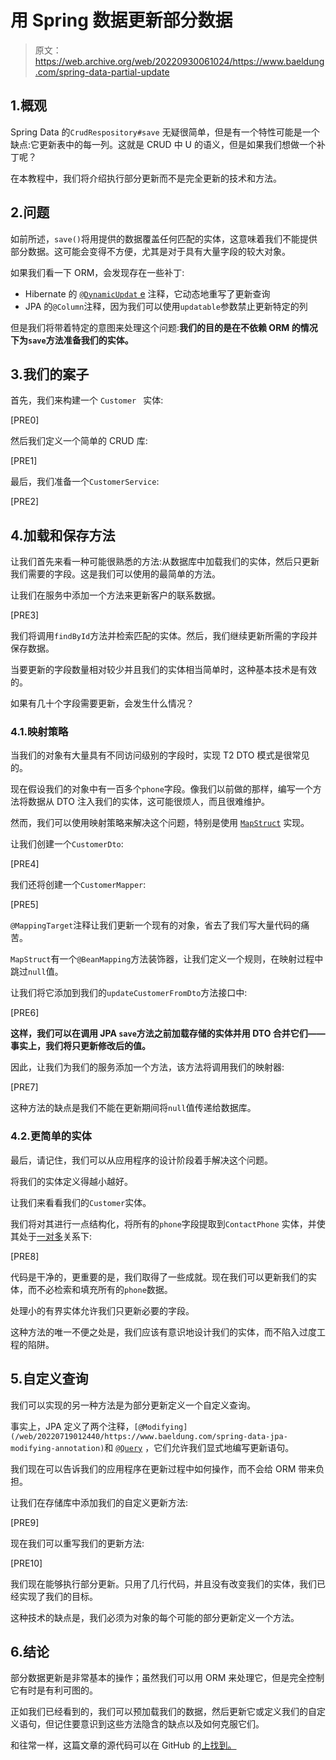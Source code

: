 # 用 Spring 数据更新部分数据

> 原文：<https://web.archive.org/web/20220930061024/https://www.baeldung.com/spring-data-partial-update>

## 1.概观

Spring Data 的`CrudRespository#save` 无疑很简单，但是有一个特性可能是一个缺点:它更新表中的每一列。这就是 CRUD 中 U 的语义，但是如果我们想做一个补丁呢？

在本教程中，我们将介绍执行部分更新而不是完全更新的技术和方法。

## 2.问题

如前所述，`save()`将用提供的数据覆盖任何匹配的实体，这意味着我们不能提供部分数据。这可能会变得不方便，尤其是对于具有大量字段的较大对象。

如果我们看一下 ORM，会发现存在一些补丁:

*   Hibernate 的 [`@DynamicUpdat` e](/web/20220719012440/https://www.baeldung.com/spring-data-jpa-dynamicupdate) 注释，它动态地重写了更新查询
*   JPA 的`@Column`注释，因为我们可以使用`updatable`参数禁止更新特定的列

但是我们将带着特定的意图来处理这个问题:**我们的目的是在不依赖 ORM 的情况下为`save`方法准备我们的实体。**

## 3.我们的案子

首先，我们来构建一个 `Customer ` 实体:

[PRE0]

然后我们定义一个简单的 CRUD 库:

[PRE1]

最后，我们准备一个`CustomerService`:

[PRE2]

## 4.加载和保存方法

让我们首先来看一种可能很熟悉的方法:从数据库中加载我们的实体，然后只更新我们需要的字段。这是我们可以使用的最简单的方法。

让我们在服务中添加一个方法来更新客户的联系数据。

[PRE3]

我们将调用`findById`方法并检索匹配的实体。然后，我们继续更新所需的字段并保存数据。

当要更新的字段数量相对较少并且我们的实体相当简单时，这种基本技术是有效的。

如果有几十个字段需要更新，会发生什么情况？

### 4.1.映射策略

当我们的对象有大量具有不同访问级别的字段时，实现 T2 DTO 模式是很常见的。

现在假设我们的对象中有一百多个`phone`字段。像我们以前做的那样，编写一个方法将数据从 DTO 注入我们的实体，这可能很烦人，而且很难维护。

然而，我们可以使用映射策略来解决这个问题，特别是使用 [`MapStruct`](/web/20220719012440/https://www.baeldung.com/mapstruct) 实现。

让我们创建一个`CustomerDto`:

[PRE4]

我们还将创建一个`CustomerMapper`:

[PRE5]

`@MappingTarget`注释让我们更新一个现有的对象，省去了我们写大量代码的痛苦。

`MapStruct`有一个`@BeanMapping`方法装饰器，让我们定义一个规则，在映射过程中跳过`null`值。

让我们将它添加到我们的`updateCustomerFromDto`方法接口中:

[PRE6]

**这样，我们可以在调用 JPA `save`方法之前加载存储的实体并用 DTO 合并它们——事实上，我们将只更新修改后的值。**

因此，让我们为我们的服务添加一个方法，该方法将调用我们的映射器:

[PRE7]

这种方法的缺点是我们不能在更新期间将`null`值传递给数据库。

### 4.2.更简单的实体

最后，请记住，我们可以从应用程序的设计阶段着手解决这个问题。

将我们的实体定义得越小越好。

让我们来看看我们的`Customer`实体。

我们将对其进行一点结构化，将所有的`phone`字段提取到`ContactPhone` 实体，并使其处于[一对多](/web/20220719012440/https://www.baeldung.com/hibernate-one-to-many)关系下:

[PRE8]

代码是干净的，更重要的是，我们取得了一些成就。现在我们可以更新我们的实体，而不必检索和填充所有的`phone`数据。

处理小的有界实体允许我们只更新必要的字段。

这种方法的唯一不便之处是，我们应该有意识地设计我们的实体，而不陷入过度工程的陷阱。

## 5.自定义查询

我们可以实现的另一种方法是为部分更新定义一个自定义查询。

事实上，JPA 定义了两个注释，`[@Modifying](/web/20220719012440/https://www.baeldung.com/spring-data-jpa-modifying-annotation)`和 [`@Query`](/web/20220719012440/https://www.baeldung.com/spring-data-jpa-query) ，它们允许我们显式地编写更新语句。

我们现在可以告诉我们的应用程序在更新过程中如何操作，而不会给 ORM 带来负担。

让我们在存储库中添加我们的自定义更新方法:

[PRE9]

现在我们可以重写我们的更新方法:

[PRE10]

我们现在能够执行部分更新。只用了几行代码，并且没有改变我们的实体，我们已经实现了我们的目标。

这种技术的缺点是，我们必须为对象的每个可能的部分更新定义一个方法。

## 6.结论

部分数据更新是非常基本的操作；虽然我们可以用 ORM 来处理它，但是完全控制它有时是有利可图的。

正如我们已经看到的，我们可以预加载我们的数据，然后更新它或定义我们的自定义语句，但记住要意识到这些方法隐含的缺点以及如何克服它们。

和往常一样，这篇文章的源代码可以在 GitHub 的[上找到。](https://web.archive.org/web/20220719012440/https://github.com/eugenp/tutorials/tree/master/persistence-modules/spring-data-jpa-enterprise)